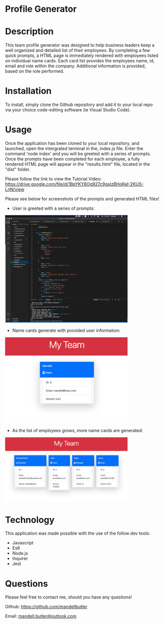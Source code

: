 # Profile Generator

# Description
This team profile generator was designed to help business leaders keep a well organized and detailed list of their employees.
By completing a few quick prompts, a HTML page is immediately rendered with employees listed on individual name cards. Each card list provides the employees name, id, email and role within the company. Additional information is provided, based on the role performed.

# Installation
To install, simply clone the Github repository and add it to your local repo via your choice code-editing software (ie Visual Studio Code).

# Usage
Once the application has been cloned to your local repository, and launched, open the intergrated terminal in the, index.js file. Enter the command 'node index' and you will be greeted with a series of prompts. Once the prompts have been completed for each employee, a fully rendered HTML page will appear in the "results.html" file, located in the "dist" folder.

Please follow the link to view the Tutorial Video:
https://drive.google.com/file/d/1BpYKY8Og927c9gsIzBHoKeI-2KUS-LnN/view


Please see below for screenshots of the prompts and generated HTML files!

* User is greeted with a series of prompts:
<img src="assets/images/screenShot.png" width="400">

* Name cards generate with provided user information:
<img src="assets/images/myteam1.png" width="400"> 

* As the list of employees grows, more name cards are generated:
<img src="assets/images/myteam2.png" width="400">

# Technology
This application was made possible with the use of the follow dev tools:
* Javascript
* Es6
* Node.js
* Inquirer
* Jest


# Questions

Please feel free to contact me, should you have any questions!

Github: https://github.com/mandellbutler

Email: mandell.butler@outlook.com
